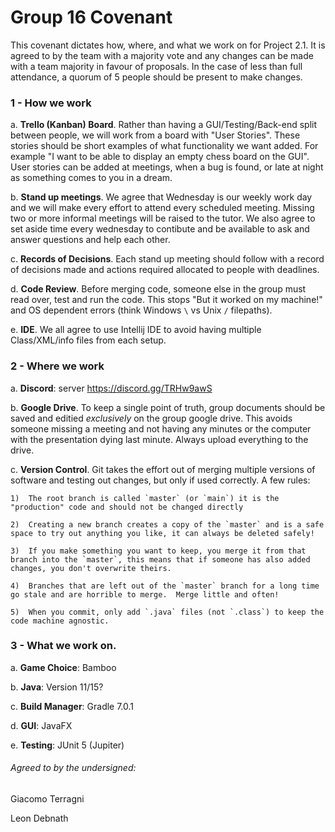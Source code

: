 
# Group 16 Covenant 

This covenant dictates how, where, and what we work on for Project 2.1.  It is agreed to by the team with a majority vote and any changes can be made with a team majority in favour of proposals.  In the case of less than full attendance, a quorum of 5 people should be present to make changes.

### 1 - How we work

a.	**Trello (Kanban) Board**. Rather than having a GUI/Testing/Back-end split between people, we will work from a board with "User Stories". These stories should be short examples of what functionality we want added.  For example "I want to be able to display an empty chess board on the GUI".  User stories can be added at meetings, when a bug is found, or late at night as something comes to you in a dream. 

b.	**Stand up meetings**. We agree that Wednesday is our weekly work day and we will make every effort to attend every scheduled meeting.  Missing two or more informal meetings will be raised to the tutor.  We also agree to set aside time every wednesday to contibute and be available to ask and answer questions and help each other.

c.	**Records of Decisions**. Each stand up meeting should follow with a record of decisions made and actions required allocated to people with deadlines.
    
d.	**Code Review**.  Before merging code, someone else in the group must read over, test and run the code.  This stops "But it worked on my machine!" and OS dependent errors (think Windows `\` vs Unix `/` filepaths).

e.	**IDE**.  We all agree to use Intellij IDE to avoid having multiple Class/XML/info files from each setup.
    
### 2 - Where we work

a.	**Discord**: server https://discord.gg/TRHw9awS
   
b.	**Google Drive**. To keep a single point of truth, group documents should be saved and editied _exclusively_ on the group google drive.  This avoids someone missing a meeting and not having any minutes or the computer with the presentation dying last minute.  Always upload everything to the drive.

c.	**Version Control**. Git takes the effort out of merging multiple versions of software and testing out changes, but only if used correctly.  A few rules:

	1)	The root branch is called `master` (or `main`) it is the "production" code and should not be changed directly
	
	2)	Creating a new branch creates a copy of the `master` and is a safe space to try out anything you like, it can always be deleted safely!
	
	3)	If you make something you want to keep, you merge it from that branch into the `master`, this means that if someone has also added changes, you don't overwrite theirs.
	
	4)	Branches that are left out of the `master` branch for a long time go stale and are horrible to merge.  Merge little and often!
	
	5)	When you commit, only add `.java` files (not `.class`) to keep the code machine agnostic.
 
### 3 - What we work on.

a.	**Game Choice**: Bamboo

b.	**Java**: Version 11/15? 

c.	**Build Manager**: Gradle 7.0.1

d.	**GUI**: JavaFX

e.	**Testing**: JUnit 5 (Jupiter)
    
###### Agreed to by the undersigned: ###### 
Giacomo Terragni

Leon Debnath



